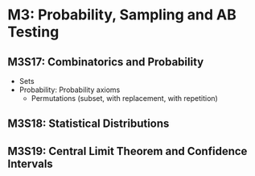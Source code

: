# M3: Probability, Sampling and AB Testing

## M3S17: Combinatorics and Probability
- Sets
- Probability: Probability axioms
  - Permutations (subset, with replacement, with repetition)


## M3S18: Statistical Distributions



## M3S19: Central Limit Theorem and Confidence Intervals


